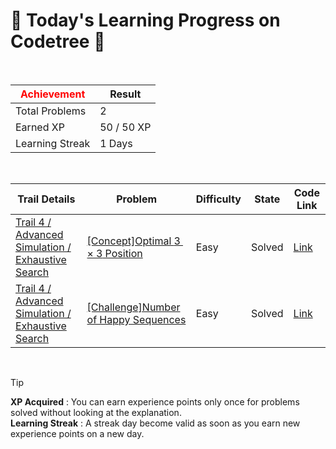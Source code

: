 # 🌲 Today's Learning Progress on Codetree 🌲

<br />

| <span style="color:red;display:block;text-align:center;"> **Achievement**</span> | Result |
|---|---|
|Total Problems| 2 |
| Earned XP | 50 / 50 XP |
| Learning Streak | 1 Days |

<br />

|Trail Details|Problem|Difficulty|State|Code Link|
|---|---|---|---|---|
|[Trail 4 / Advanced Simulation / Exhaustive Search](https://www.codetree.ai/trail-info/intermediate-low/)|[[Concept]Optimal $3 \times 3$ Position](https://www.codetree.ai/trails/complete/curated-cards/intro-best-place-of-33/)|Easy|Solved|[Link](https://github.com/ChoYSPRO/codeTree/blob/main/250129/%EC%B5%9C%EA%B3%A0%EC%9D%98%2033%EC%9C%84%EC%B9%98/best-place-of-33.java)|
|[Trail 4 / Advanced Simulation / Exhaustive Search](https://www.codetree.ai/trail-info/intermediate-low/)|[[Challenge]Number of Happy Sequences](https://www.codetree.ai/trails/complete/curated-cards/challenge-number-of-happy-sequence/)|Easy|Solved|[Link](https://github.com/ChoYSPRO/codeTree/blob/main/250129/%ED%96%89%EB%B3%B5%ED%95%9C%20%EC%88%98%EC%97%B4%EC%9D%98%20%EA%B0%9C%EC%88%98/number-of-happy-sequence.java)|


<br />

> [!TIP]
> **XP Acquired** : You can earn experience points only once for problems solved without looking at the explanation.  
> **Learning Streak** : A streak day become valid as soon as you earn new experience points on a new day.

